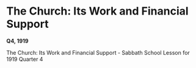 # The Church: Its Work and Financial Support

**Q4, 1919**

The Church: Its Work and Financial Support - Sabbath School Lesson for 1919 Quarter 4
